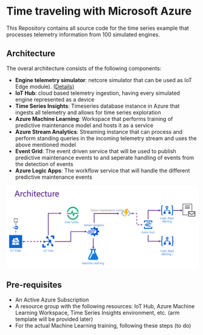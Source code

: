 # Time traveling with Microsoft Azure

This Repository contains all source code for the time series example that processes telemetry information from 100 simulated engines.

## Architecture

The overal architecture consists of the following components:

- __Engine telemetry simulator__:  netcore simulator that can be used as IoT Edge module).  [(Details)](./docs/simulator.md)
- __IoT Hub__: cloud based telemetry ingestion, having every simulated engine represented as a device
- __Time Series Insights__: Timeseries database instance in Azure that ingests all telemetry and allows for time series exploration
- __Azure Machine Learning__: Workspace that performs training of predictive maintenance model and hosts it as a service
- __Azure Stream Analytics__: Streaming instance that can process and perform standing queries in the incoming telemetry stream and uses the above mentioned model
- __Event Grid__: The event driven service that will be used to publish predictive maintenance events to and seperate handling of events from the detection of events
- __Azure Logic Apps__: The workflow service that will handle the different predictive maintenance events

![Architecture](./docs/images/architecture.png "Solution design")

## Pre-requisites

- An Active Azure Subscription
- A resource group with the following resources: IoT Hub, Azure Machine Learning Workspace, Time Series Insights environment, etc.  (arm template will be provided later)
- For the actual Machine Learning training, following these steps (to do)

## 
